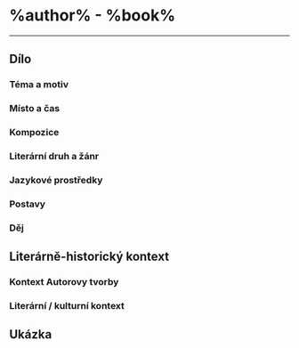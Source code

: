 # %author% - %book%

----------

## Dílo

### Téma a motiv


### Místo a čas


### Kompozice


### Literární druh a žánr


### Jazykové prostředky


### Postavy


### Děj


## Literárně-historický kontext


### Kontext Autorovy tvorby


### Literární / kulturní kontext

## Ukázka